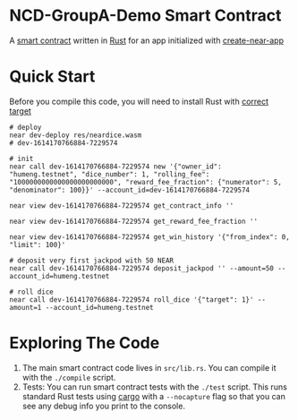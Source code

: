 NCD-GroupA-Demo Smart Contract
==================

A [smart contract] written in [Rust] for an app initialized with [create-near-app]


Quick Start
===========

Before you compile this code, you will need to install Rust with [correct target]

```shell
# deploy
near dev-deploy res/neardice.wasm
# dev-1614170766884-7229574

# init
near call dev-1614170766884-7229574 new '{"owner_id": "humeng.testnet", "dice_number": 1, "rolling_fee": "1000000000000000000000000", "reward_fee_fraction": {"numerator": 5, "denominator": 100}}' --account_id=dev-1614170766884-7229574
```

```shell
near view dev-1614170766884-7229574 get_contract_info ''

near view dev-1614170766884-7229574 get_reward_fee_fraction ''

near view dev-1614170766884-7229574 get_win_history '{"from_index": 0, "limit": 100}'
```

```shell
# deposit very first jackpod with 50 NEAR
near call dev-1614170766884-7229574 deposit_jackpod '' --amount=50 --account_id=humeng.testnet
```

```shell
# roll dice
near call dev-1614170766884-7229574 roll_dice '{"target": 1}' --amount=1 --account_id=humeng.testnet
```


Exploring The Code
==================

1. The main smart contract code lives in `src/lib.rs`. You can compile it with
   the `./compile` script.
2. Tests: You can run smart contract tests with the `./test` script. This runs
   standard Rust tests using [cargo] with a `--nocapture` flag so that you
   can see any debug info you print to the console.


  [smart contract]: https://docs.near.org/docs/roles/developer/contracts/intro
  [Rust]: https://www.rust-lang.org/
  [create-near-app]: https://github.com/near/create-near-app
  [correct target]: https://github.com/near/near-sdk-rs#pre-requisites
  [cargo]: https://doc.rust-lang.org/book/ch01-03-hello-cargo.html
